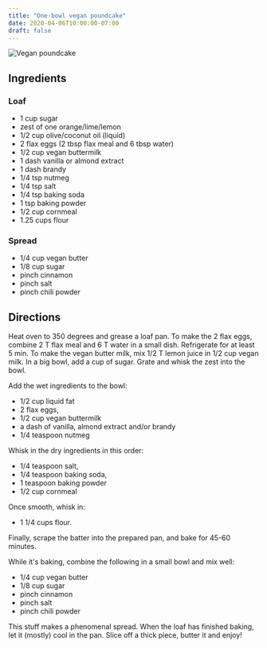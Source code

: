 ```yaml
---
title: "One-bowl vegan poundcake"
date: 2020-04-06T10:00:00-07:00
draft: false
---
```


<img src="../../images/food/poundcake.jpg" alt="Vegan poundcake" />


## Ingredients

### Loaf

 * 1 cup sugar
 * zest of one orange/lime/lemon
 * 1/2 cup olive/coconut oil (liquid)
 * 2 flax eggs (2 tbsp flax meal and 6 tbsp water)
 * 1/2 cup vegan buttermilk
 * 1 dash vanilla or almond extract
 * 1 dash brandy
 * 1/4 tsp nutmeg
 * 1/4 tsp salt
 * 1/4 tsp baking soda
 * 1 tsp baking powder
 * 1/2 cup cornmeal
 * 1.25 cups flour
 
### Spread

 * 1/4 cup vegan butter
 * 1/8 cup sugar
 * pinch cinnamon
 * pinch salt
 * pinch chili powder

## Directions

 Heat oven to 350 degrees and grease a loaf pan. To make the 2 flax eggs,
 combine 2 T flax meal and 6 T water in a small dish. Refrigerate for at least 5
 min. To make the vegan butter milk, mix 1/2 T lemon juice in 1/2 cup vegan
 milk. In a big bowl, add a cup of sugar. Grate and whisk the zest into the
 bowl.
 
 Add the wet ingredients to the bowl:

  * 1/2 cup liquid fat 
  * 2 flax eggs, 
  * 1/2 cup vegan buttermilk 
  * a dash of vanilla, almond extract and/or brandy
  * 1/4 teaspoon nutmeg

 Whisk in the dry ingredients in this order: 

  * 1/4 teaspoon salt, 
  * 1/4 teaspoon baking soda, 
  * 1 teaspoon baking powder
  * 1/2 cup cornmeal
  
 Once smooth, whisk in:

  * 1 1/4 cups flour.

 Finally, scrape the batter into the prepared pan, and bake for 45-60 minutes.
 
 While it's baking, combine the following in a small bowl and mix well:

 * 1/4 cup vegan butter
 * 1/8 cup sugar
 * pinch cinnamon
 * pinch salt
 * pinch chili powder 
 
 This stuff makes a phenomenal spread. When the loaf has finished baking, let it
 (mostly) cool in the pan. Slice off a thick piece, butter it and enjoy!

